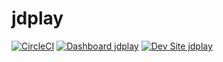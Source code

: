 # jdplay

[![CircleCI](https://circleci.com/gh/jdelon02/jdplay.svg?style=shield)](https://circleci.com/gh/jdelon02/jdplay)
[![Dashboard jdplay](https://img.shields.io/badge/dashboard-jdplay-yellow.svg)](https://dashboard.pantheon.io/sites/3e891bdb-81c7-45aa-937b-c44bedf8f212#dev/code)
[![Dev Site jdplay](https://img.shields.io/badge/site-jdplay-blue.svg)](http://dev-jdplay.pantheonsite.io/)